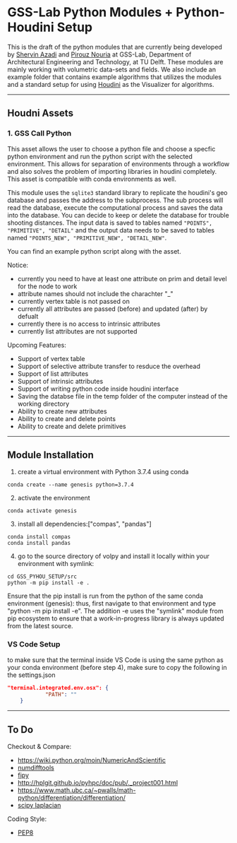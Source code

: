# GSS-Lab Python Modules + Python-Houdini Setup

This is the draft of the python modules that are currently being developed by [Shervin Azadi](https://github.com/shervinazadi) and [Pirouz Nouria](https://github.com/Pirouz-Nourian) at GSS-Lab, Department of Architectural Engineering and Technology, at TU Delft. These modules are mainly working with volumetric data-sets and fields. We also include an example folder that contains example algorithms that utilizes the modules and a standard setup for using [Houdini](https://www.sidefx.com/) as the Visualizer for algorithms.

---

## Houdni Assets

### 1. GSS Call Python

This asset allows the user to choose a python file and choose a specfic python environment and run the python script with the selected environment. This allows for separation of environments through a workflow and also solves the problem of importing libraries in houdini completely. This asset is compatible with conda environments as well.

This module uses the `sqlite3` standard library to replicate the houdini's geo database and passes the address to the subprocess. The sub process will read the database, execute the computational process and saves the data into the database. You can decide to keep or delete the database for trouble shooting distances. The input data is saved to tables named `"POINTS", "PRIMITIVE", "DETAIL"` and the output data needs to be saved to tables named `"POINTS_NEW", "PRIMITIVE_NEW", "DETAIL_NEW"`.

You can find an example python script along with the asset.

Notice:

- currently you need to have at least one attribute on prim and detail level for the node to work
- attribute names should not include the charachter "\_"
- currently vertex table is not passed on
- currently all attributes are passed (before) and updated (after) by defualt
- currently there is no access to intrinsic attributes
- currently list attributes are not supported

Upcoming Features:

- Support of vertex table
- Support of selective attribute transfer to resduce the overhead
- Support of list attributes
- Support of intrinsic attributes
- Support of writing python code inside houdini interface
- Saving the databse file in the temp folder of the computer instead of the working directory
- Ability to create new attributes
- Ability to create and delete points
- Ability to create and delete primitives

---

## Module Installation

1. create a virtual environment with Python 3.7.4 using conda

```Shell Script
conda create --name genesis python=3.7.4
```

2. activate the environment

```Shell Script
conda activate genesis
```

3. install all dependencies:["compas", "pandas"]

```Shell Script
conda install compas
conda install pandas
```

4. go to the source directory of volpy and install it locally within your environment with symlink:

```Shell Script
cd GSS_PYHOU_SETUP/src
python -m pip install -e .
```

Ensure that the pip install is run from the python of the same conda environment (genesis): thus, first navigate to that environment and type "python -m pip install -e". The addition -e uses the "symlink" module from pip ecosystem to ensure that a work-in-progress library is always updated from the latest source.

### VS Code Setup

to make sure that the terminal inside VS Code is using the same python as your conda environment (before step 4), make sure to copy the following in the settings.json

```JSON
"terminal.integrated.env.osx": {
            "PATH": ""
    }
```

---

## To Do

Checkout & Compare:

- https://wiki.python.org/moin/NumericAndScientific
- [numdifftools](https://github.com/pbrod/numdifftools)
- [fipy](https://www.ctcms.nist.gov/fipy/)
- http://hplgit.github.io/pyhpc/doc/pub/._project001.html
- https://www.math.ubc.ca/~pwalls/math-python/differentiation/differentiation/
- [scipy laplacian](https://mail.python.org/pipermail/scipy-user/2013-April/034452.html)

Coding Style:

- [PEP8](https://www.python.org/dev/peps/pep-0008/)
